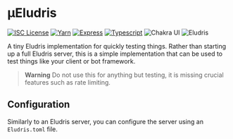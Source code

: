# μEludris
[![ISC License](https://img.shields.io/github/license/teaishealthy/ueludris?color=ff006e&style=flat-square)](https://github.com/teaishealthy/ueludris/blob/master/LICENSE)
[![Yarn](https://img.shields.io/badge/manager-yarn-%23ff006e?style=flat-square)](https://yarnpkg.com/)
[![Express](https://img.shields.io/badge/framework-express-%23f00093?style=flat-square)](https://vitejs.dev/)
[![Typescript](https://img.shields.io/badge/Language-typescript-%23d000b9?style=flat-square)](https://reactjs.org/)
![Chakra UI](https://img.shields.io/tokei/lines/github/teaishealthy/ueludris?color=7c29ef&style=flat-square)
![Eludris](https://img.shields.io/badge/for-eludris-%237c29ef?style=flat-square)

A tiny Eludris implementation for quickly testing things.
Rather than starting up a full Eludris server, this is a simple
implementation that can be used to test things like your client or
bot framework.

> **Warning**
> Do not use this for anything but testing, it is missing crucial features
> such as rate limiting.

## Configuration

Similarly to an Eludris server, you can configure the server using an `Eludris.toml` file.